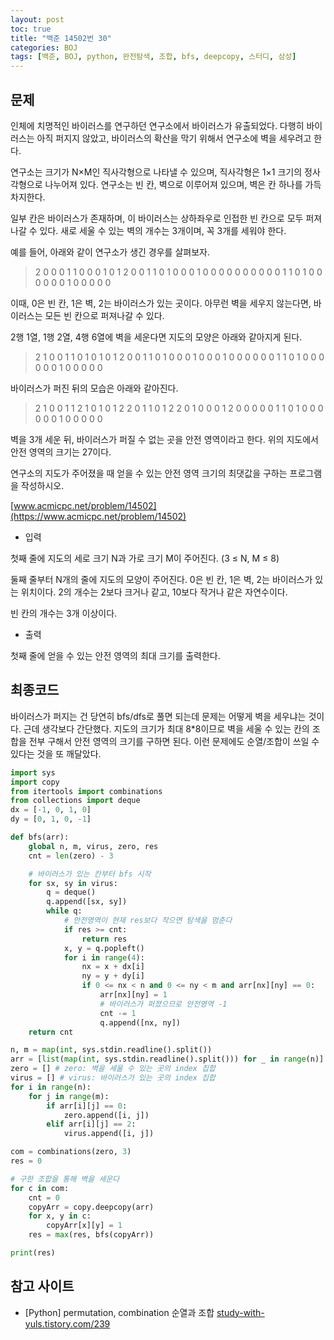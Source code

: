 ```yaml
---
layout: post
toc: true
title: "백준 14502번 30"
categories: BOJ
tags: [백준, BOJ, python, 완전탐색, 조합, bfs, deepcopy, 스터디, 삼성]
---
```


## 문제
인체에 치명적인 바이러스를 연구하던 연구소에서 바이러스가 유출되었다. 다행히 바이러스는 아직 퍼지지 않았고, 바이러스의 확산을 막기 위해서 연구소에 벽을 세우려고 한다.

연구소는 크기가 N×M인 직사각형으로 나타낼 수 있으며, 직사각형은 1×1 크기의 정사각형으로 나누어져 있다. 연구소는 빈 칸, 벽으로 이루어져 있으며, 벽은 칸 하나를 가득 차지한다.

일부 칸은 바이러스가 존재하며, 이 바이러스는 상하좌우로 인접한 빈 칸으로 모두 퍼져나갈 수 있다. 새로 세울 수 있는 벽의 개수는 3개이며, 꼭 3개를 세워야 한다.

예를 들어, 아래와 같이 연구소가 생긴 경우를 살펴보자.

>2 0 0 0 1 1 0
0 0 1 0 1 2 0
0 1 1 0 1 0 0
0 1 0 0 0 0 0
0 0 0 0 0 1 1
0 1 0 0 0 0 0
0 1 0 0 0 0 0

이때, 0은 빈 칸, 1은 벽, 2는 바이러스가 있는 곳이다. 아무런 벽을 세우지 않는다면, 바이러스는 모든 빈 칸으로 퍼져나갈 수 있다.

2행 1열, 1행 2열, 4행 6열에 벽을 세운다면 지도의 모양은 아래와 같아지게 된다.

>2 1 0 0 1 1 0
1 0 1 0 1 2 0
0 1 1 0 1 0 0
0 1 0 0 0 1 0
0 0 0 0 0 1 1
0 1 0 0 0 0 0
0 1 0 0 0 0 0

바이러스가 퍼진 뒤의 모습은 아래와 같아진다.

>2 1 0 0 1 1 2
1 0 1 0 1 2 2
0 1 1 0 1 2 2
0 1 0 0 0 1 2
0 0 0 0 0 1 1
0 1 0 0 0 0 0
0 1 0 0 0 0 0

벽을 3개 세운 뒤, 바이러스가 퍼질 수 없는 곳을 안전 영역이라고 한다. 위의 지도에서 안전 영역의 크기는 27이다.

연구소의 지도가 주어졌을 때 얻을 수 있는 안전 영역 크기의 최댓값을 구하는 프로그램을 작성하시오.

[www.acmicpc.net/problem/14502](https://www.acmicpc.net/problem/14502)

* 입력

첫째 줄에 지도의 세로 크기 N과 가로 크기 M이 주어진다. (3 ≤ N, M ≤ 8)

둘째 줄부터 N개의 줄에 지도의 모양이 주어진다. 0은 빈 칸, 1은 벽, 2는 바이러스가 있는 위치이다. 2의 개수는 2보다 크거나 같고, 10보다 작거나 같은 자연수이다.

빈 칸의 개수는 3개 이상이다.

* 출력

첫째 줄에 얻을 수 있는 안전 영역의 최대 크기를 출력한다.


## 최종코드

바이러스가 퍼지는 건 당연히 bfs/dfs로 풀면 되는데 문제는 어떻게 벽을 세우냐는 것이다. 근데 생각보다 간단했다. 지도의 크기가 최대 8*8이므로 벽을 세울 수 있는 칸의 조합을 전부 구해서 안전 영역의 크기를 구하면 된다. 이런 문제에도 순열/조합이 쓰일 수 있다는 것을 또 깨달았다.

```python
import sys
import copy
from itertools import combinations
from collections import deque
dx = [-1, 0, 1, 0]
dy = [0, 1, 0, -1]

def bfs(arr):
    global n, m, virus, zero, res
    cnt = len(zero) - 3

    # 바이러스가 있는 칸부터 bfs 시작
    for sx, sy in virus:
        q = deque()
        q.append([sx, sy])
        while q:
            # 안전영역이 현재 res보다 작으면 탐색을 멈춘다
            if res >= cnt:
                return res
            x, y = q.popleft()
            for i in range(4):
                nx = x + dx[i]
                ny = y + dy[i]
                if 0 <= nx < n and 0 <= ny < m and arr[nx][ny] == 0:
                    arr[nx][ny] = 1
                    # 바이러스가 퍼졌으므로 안전영역 -1
                    cnt -= 1
                    q.append([nx, ny])
    return cnt

n, m = map(int, sys.stdin.readline().split())
arr = [list(map(int, sys.stdin.readline().split())) for _ in range(n)]
zero = [] # zero: 벽을 세울 수 있는 곳의 index 집합
virus = [] # virus: 바이러스가 있는 곳의 index 집합
for i in range(n):
    for j in range(m):
        if arr[i][j] == 0:
            zero.append([i, j])
        elif arr[i][j] == 2:
            virus.append([i, j])

com = combinations(zero, 3)
res = 0

# 구한 조합을 통해 벽을 세운다
for c in com:
    cnt = 0
    copyArr = copy.deepcopy(arr)
    for x, y in c:
        copyArr[x][y] = 1
    res = max(res, bfs(copyArr))

print(res)
```


## 참고 사이트

- [Python] permutation, combination 순열과 조합 [study-with-yuls.tistory.com/239](https://study-with-yuls.tistory.com/239)
